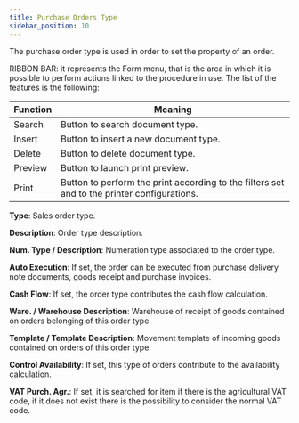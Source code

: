```yaml
---
title: Purchase Orders Type
sidebar_position: 10
---
```


The purchase order type is used in order to set the property of an order.

RIBBON BAR: it represents the Form menu, that is the area in which it is possible to perform actions linked to the procedure in use. The list of the features is the following:



| Function | Meaning |
| --- | --- |
| Search | Button to search document type. |
| Insert | Button to insert a new document type. |
| Delete | Button to delete document type. |
| Preview | Button to launch print preview. |
| Print | Button to perform the print according to the filters set and to the printer configurations. |

**Type**: Sales order type.

**Description**: Order type description.

**Num. Type / Description**: Numeration type associated to the order type.

**Auto Execution**: If set, the order can be executed from purchase delivery note documents, goods receipt and purchase invoices.

**Cash Flow**: If set, the order type contributes the cash flow calculation.

**Ware. / Warehouse Description**: Warehouse of receipt of goods contained on orders belonging of this order type.

**Template / Template Description**: Movement template of incoming goods contained on orders of this order type.

**Control Availability**: If set, this type of orders contribute to the availability calculation.

**VAT Purch. Agr.**: If set, it is searched for item if there is the agricultural VAT code, if it does not exist there is the possibility to consider the normal VAT code.






